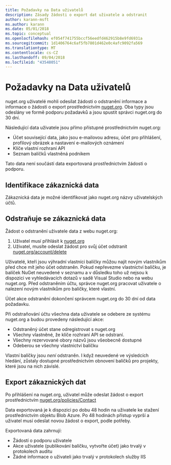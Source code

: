 ```yaml
---
title: Požadavky na Data uživatelů
description: Zásady žádosti o export dat uživatele a odstranit
author: karann-msft
ms.author: karann
ms.date: 05/01/2018
ms.topic: conceptual
ms.openlocfilehash: ef054f741755bccf56eedfd462915b8e9fd6931a
ms.sourcegitcommit: 1d1406764c6af5fb7801d462e0c4afc9092fa569
ms.translationtype: MT
ms.contentlocale: cs-CZ
ms.lasthandoff: 09/04/2018
ms.locfileid: "43548051"
---
```

# <a name="user-data-requests"></a>Požadavky na Data uživatelů

nuget.org uživatelé mohli odesílat žádosti o odstranění informace a informace o žádosti o export prostřednictvím [nuget.org](https://www.nuget.org). Oba typy jsou odeslány ve formě podporu požadavků a jsou spustit správci nuget.org do 30 dní.

Následující data uživatele jsou přímo přístupné prostřednictvím nuget.org:

* Účet související data, jako jsou e-mailovou adresu, účet pro přihlášení, profilový obrázek a nastavení e-mailových oznámení
* Klíče vlastní rozhraní API
* Seznam balíčků vlastněná podnikem

Tato data není součástí data exportovaná prostřednictvím žádosti o podporu.

## <a name="identifying-customer-data"></a>Identifikace zákaznická data

Zákaznická data je možné identifikovat jako nuget.org názvy uživatelských účtů.

## <a name="deleting-customer-data"></a>Odstraňuje se zákaznická data

Žádost o odstranění uživatele data z webu nuget.org:

1. Uživatel musí přihlásit k [nuget.org](https://www.nuget.org)
1. Uživatel, musíte odeslat žádost pro svůj účet odstranit [nuget.org/account/delete](https://www.nuget.org/account/delete)

Uživatelé, kteří jsou výhradní vlastníci balíčky můžou najít novým vlastníkům před chce mít jeho účet odstraněn. Pokud nepřevezme vlastnictví balíčku, je balíček NuGet neuvedené v seznamu a v důsledku toho už nejsou k dispozici ve vyhledávacích dotazů v sadě Visual Studio nebo na webu nuget.org. Před odstraněním účtu, správce nuget.org pracovat uživatele o nalezení novým vlastníkům pro balíčky, které vlastní.

Účet akce odstranění dokončení správcem nuget.org do 30 dní od data požadavku.

Při odstraňování účtu všechna data uživatele se odebere ze systému nuget.org a budou provedeny následující akce:

* Odstraněný účet stane odregistrovat s nuget.org
* Všechny vlastněné, že klíče rozhraní API se odstraní.
* Všechny rezervované obory názvů jsou všeobecně dostupné
* Odeberou se všechny vlastnictví balíčku

Vlastní balíčky jsou *není* odstraněn. I když neuvedené ve výsledcích hledání, zůstaly dostupné prostřednictvím obnovení balíčků pro projekty, které jsou na nich závislé.

## <a name="exporting-customer-data"></a>Export zákaznických dat

Po přihlášení na nuget.org, uživatel může odeslat žádost o export prostřednictvím [nuget.org/policies/Contact](https://www.nuget.org/policies/Contact)

Data exportovaná je k dispozici po dobu 48 hodin na uživatele ke stažení prostřednictvím objektu Blob Azure. Po 48 hodinách přístup vyprší a uživatel musí odeslat novou žádost o export, podle potřeby.

Exportovaná data zahrnují:

* Žádostí o podporu uživatele
* Akce uživatele (publikování balíčku, vytvořte účet) jako trvalý v protokolech auditu
* Žádné informace o uživateli jako trvalý v protokolech služby IIS
